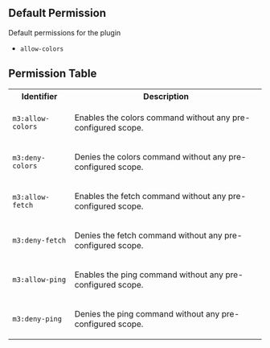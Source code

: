 ## Default Permission

Default permissions for the plugin

- `allow-colors`

## Permission Table

<table>
<tr>
<th>Identifier</th>
<th>Description</th>
</tr>


<tr>
<td>

`m3:allow-colors`

</td>
<td>

Enables the colors command without any pre-configured scope.

</td>
</tr>

<tr>
<td>

`m3:deny-colors`

</td>
<td>

Denies the colors command without any pre-configured scope.

</td>
</tr>

<tr>
<td>

`m3:allow-fetch`

</td>
<td>

Enables the fetch command without any pre-configured scope.

</td>
</tr>

<tr>
<td>

`m3:deny-fetch`

</td>
<td>

Denies the fetch command without any pre-configured scope.

</td>
</tr>

<tr>
<td>

`m3:allow-ping`

</td>
<td>

Enables the ping command without any pre-configured scope.

</td>
</tr>

<tr>
<td>

`m3:deny-ping`

</td>
<td>

Denies the ping command without any pre-configured scope.

</td>
</tr>
</table>
